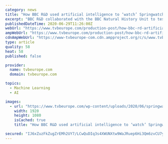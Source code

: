 ```yaml
---
category: news
title: "How BBC R&D used artificial intelligence to ‘watch’ Springwatch’s cameras"
excerpt: "BBC R&D collaborated with the BBC Natural History Unit to test systems using AI technologies to help monitor some of the remote wildlife cameras"
publishedDateTime: 2020-06-29T11:26:00Z
webUrl: "https://www.tvbeurope.com/production-post/how-bbc-rd-artificial-intelligence-to-watch-springwatchs-cameras"
ampWebUrl: "https://www.tvbeurope.com/production-post/how-bbc-rd-artificial-intelligence-to-watch-springwatchs-cameras?amp"
cdnAmpWebUrl: "https://www-tvbeurope-com.cdn.ampproject.org/c/s/www.tvbeurope.com/production-post/how-bbc-rd-artificial-intelligence-to-watch-springwatchs-cameras?amp"
type: article
quality: 58
heat: 58
published: false

provider:
  name: tvbeurope.com
  domain: tvbeurope.com

topics:
  - Machine Learning
  - AI

images:
  - url: "https://www.tvbeurope.com/wp-content/uploads/2020/06/springwatch.jpg"
    width: 1920
    height: 1080
    isCached: true
    title: "How BBC R&D used artificial intelligence to ‘watch’ Springwatch’s cameras"

secured: "IJ6xZuzFkZugZrEMh2UY7/LCwQuDIq3s4XWUNXtw9WaJRuep6Hi3Qm6zvCU7yppRUztGxG+cG+g7K8SSXxhbFtWQ3yBaBM0eVBrWta3eMG8OxwBGLr73P0bN5La+wLY62m2JlhxB5jJuy1WGvoGRqR7IYV0eKUJmsi64hYaPS5Q5XxnZHzsOQ+STW8ycD7Zu23xjPJdKb93KN/JxeIEgce0CtFcg9y9+9LPQ+/tEAz1/GNX0eCoRD1aJoIFVKpuDCmBH9xHIHqw4MLpkI9g0uuazAUDrdpsAlJR44EZC5OrmuGZ6DC4GEkZrHmFKP5E9hxtp7L7iO/oOkYoNiOnsxg==;WlA/lDKmHeQ6YOgH9fadwg=="
---
```


